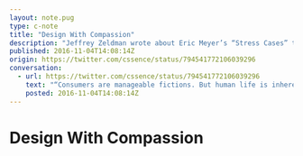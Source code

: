```yaml
---
layout: note.pug
type: c-note
title: "Design With Compassion"
description: "Jeffrey Zeldman wrote about Eric Meyer’s “Stress Cases” talk."
published: 2016-11-04T14:08:14Z
origin: https://twitter.com/cssence/status/794541772106039296
conversation:
  - url: https://twitter.com/cssence/status/794541772106039296
    text: "“Consumers are manageable fictions. But human life is inherently messy.” [zeldman.com/2016/11/04/identify-stress-cases-design-compassion-eric-meyer](https://www.zeldman.com/2016/11/04/identify-stress-cases-design-compassion-eric-meyer/) by [@zeldman](https://twitter.com/zeldman) #MustRead"
    posted: 2016-11-04T14:08:14Z
---
```


# Design With Compassion
